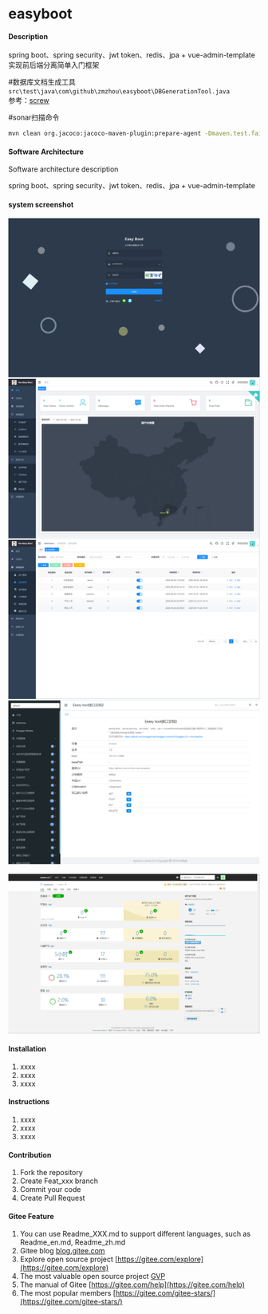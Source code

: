 # easyboot

#### Description
spring boot、spring security、jwt token、redis、jpa + vue-admin-template实现前后端分离简单入门框架

#数据库文档生成工具
`src\test\java\com\github\zmzhou\easyboot\DBGenerationTool.java`    
参考：[screw](https://gitee.com/leshalv/screw/tree/master/)

#sonar扫描命令
```bash
mvn clean org.jacoco:jacoco-maven-plugin:prepare-agent -Dmaven.test.failure.ignore=true install sonar:sonar -X
```
#### Software Architecture
Software architecture description

spring boot、spring security、jwt token、redis、jpa + vue-admin-template
#### system screenshot

![login page](docs/login.png)
![dashboard](docs/dashboard.png)
![role management](docs/role.png)
![swagger+knife4j Interface Documentation](docs/doc.png)

![sonar scan report](docs/sonar.png)

#### Installation

1.  xxxx
2.  xxxx
3.  xxxx

#### Instructions

1.  xxxx
2.  xxxx
3.  xxxx

#### Contribution

1.  Fork the repository
2.  Create Feat_xxx branch
3.  Commit your code
4.  Create Pull Request


#### Gitee Feature

1.  You can use Readme\_XXX.md to support different languages, such as Readme\_en.md, Readme\_zh.md
2.  Gitee blog [blog.gitee.com](https://blog.gitee.com)
3.  Explore open source project [https://gitee.com/explore](https://gitee.com/explore)
4.  The most valuable open source project [GVP](https://gitee.com/gvp)
5.  The manual of Gitee [https://gitee.com/help](https://gitee.com/help)
6.  The most popular members  [https://gitee.com/gitee-stars/](https://gitee.com/gitee-stars/)
